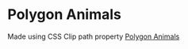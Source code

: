 # Polygon Animals

Made using CSS Clip path property
[Polygon Animals](https://satviksinha.github.io/poly/)
